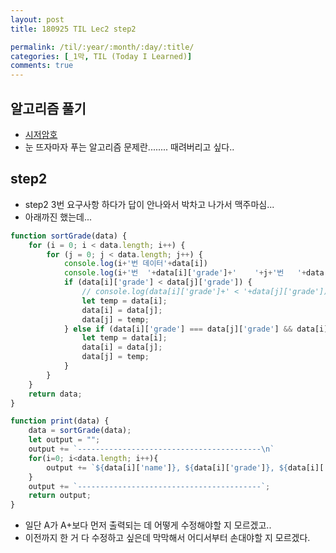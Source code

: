```yaml
---
layout: post
title: 180925 TIL Lec2 step2

permalink: /til/:year/:month/:day/:title/
categories: [_1막, TIL (Today I Learned)]
comments: true
---
```

## 알고리즘 풀기
- [시저암호](https://gist.github.com/developersoom/70894f94a6e711a8ed11f9794a4dcf8b)
- 눈 뜨자마자 푸는 알고리즘 문제란........ 때려버리고 싶다.. 

## step2
- step2 3번 요구사항 하다가 답이 안나와서 박차고 나가서 맥주마심...
- 아래까진 했는데...

```javascript
function sortGrade(data) {
    for (i = 0; i < data.length; i++) {
        for (j = 0; j < data.length; j++) {
            console.log(i+'번 데이터'+data[i])
            console.log(i+'번  '+data[i]['grade']+'    '+j+'번   '+data[j]['grade'])
            if (data[i]['grade'] < data[j]['grade']) {
                // console.log(data[i]['grade']+' < '+data[j]['grade'])
                let temp = data[i];
                data[i] = data[j];
                data[j] = temp;
            } else if (data[i]['grade'] === data[j]['grade'] && data[i]['credit'] > data[j]['credit']) {
                let temp = data[i];
                data[i] = data[j];
                data[j] = temp;
            }
        }
    }
    return data;
}

function print(data) {
    data = sortGrade(data);
    let output = "";
    output += `-----------------------------------------\n`
    for(i=0; i<data.length; i++){
        output += `${data[i]['name']}, ${data[i]['grade']}, ${data[i]['credit']}학점\n`
    }
    output += `-----------------------------------------`;
    return output;
}
```

- 일단 A가 A+보다 먼저 출력되는 데 어떻게 수정해야할 지 모르겠고..
- 이전까지 한 거 다 수정하고 싶은데 막막해서 어디서부터 손대야할 지 모르겠다.

